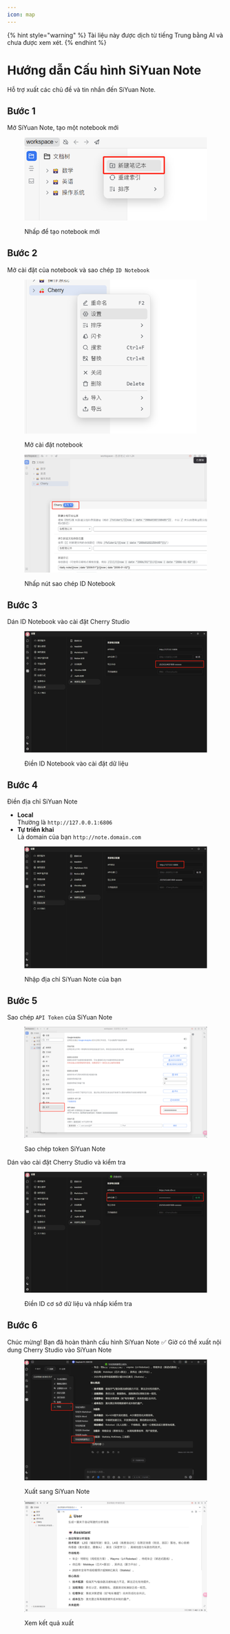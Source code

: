 ```yaml
---
icon: map
---
```


{% hint style="warning" %}
Tài liệu này được dịch từ tiếng Trung bằng AI và chưa được xem xét.
{% endhint %}

# Hướng dẫn Cấu hình SiYuan Note

Hỗ trợ xuất các chủ đề và tin nhắn đến SiYuan Note.

## Bước 1

Mở SiYuan Note, tạo một notebook mới

<figure><img src="../.gitbook/assets/siyuan-image-1.png" alt=""><figcaption><p>Nhấp để tạo notebook mới</p></figcaption></figure>

## Bước 2

Mở cài đặt của notebook và sao chép `ID Notebook`

<figure><img src="../.gitbook/assets/siyuan-image-2.png" alt="" width="400"><figcaption><p>Mở cài đặt notebook</p></figcaption></figure>

<figure><img src="../.gitbook/assets/siyuan-image-3.png" alt=""><figcaption><p>Nhấp nút sao chép ID Notebook</p></figcaption></figure>

## Bước 3

Dán ID Notebook vào cài đặt Cherry Studio

<figure><img src="../.gitbook/assets/siyuan-image-4.png" alt=""><figcaption><p>Điền ID Notebook vào cài đặt dữ liệu</p></figcaption></figure>

## Bước 4

Điền địa chỉ SiYuan Note

* **Local**\
  Thường là `http://127.0.0.1:6806`
* **Tự triển khai**\
  Là domain của bạn `http://note.domain.com`

<figure><img src="../.gitbook/assets/siyuan-image-5.png" alt=""><figcaption><p>Nhập địa chỉ SiYuan Note của bạn</p></figcaption></figure>

## Bước 5

Sao chép `API Token` của SiYuan Note

<figure><img src="../.gitbook/assets/siyuan-image-6.png" alt=""><figcaption><p>Sao chép token SiYuan Note</p></figcaption></figure>

Dán vào cài đặt Cherry Studio và kiểm tra

<figure><img src="../.gitbook/assets/siyuan-image-7.png" alt=""><figcaption><p>Điền ID cơ sở dữ liệu và nhấp kiểm tra</p></figcaption></figure>

## Bước 6

Chúc mừng! Bạn đã hoàn thành cấu hình SiYuan Note ✅ Giờ có thể xuất nội dung Cherry Studio vào SiYuan Note

<figure><img src="../.gitbook/assets/siyuan-image-8.png" alt=""><figcaption><p>Xuất sang SiYuan Note</p></figcaption></figure>

<figure><img src="../.gitbook/assets/siyuan-image-9.png" alt=""><figcaption><p>Xem kết quả xuất</p></figcaption></figure>